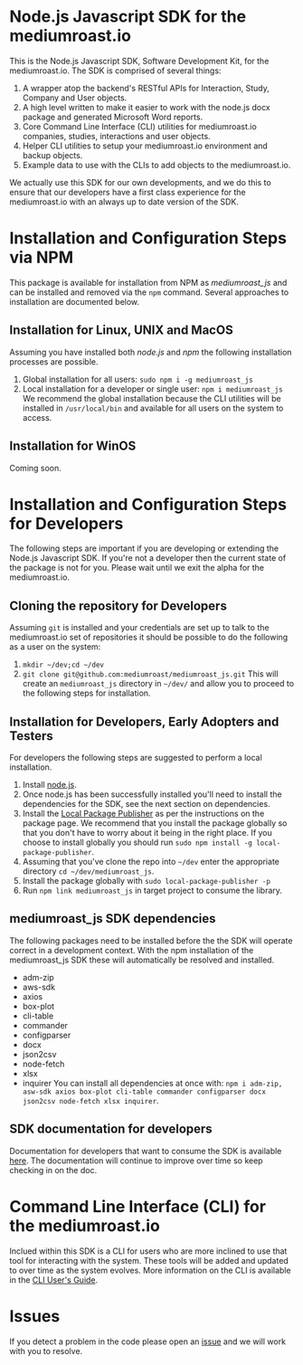 # Node.js Javascript SDK for the mediumroast.io
This is the Node.js Javascript SDK, Software Development Kit, for the mediumroast.io. The SDK is comprised of several things:
1. A wrapper atop the backend's RESTful APIs for Interaction, Study, Company and User objects.
2. A high level written to make it easier to work with the node.js docx package and generated Microsoft Word reports.
3. Core Command Line Interface (CLI) utilities for mediumroast.io companies, studies, interactions and user objects.
4. Helper CLI utilities to setup your mediumroast.io environment and backup objects.
5. Example data to use with the CLIs to add objects to the mediumroast.io.

We actually use this SDK for our own developments, and we do this to ensure that our developers have a first class experience for the mediumroast.io with an always up to date version of the SDK.

# Installation and Configuration Steps via NPM
This package is available for installation from NPM as *mediumroast_js* and can be installed and removed via the `npm` command. Several approaches to installation are documented below.

## Installation for Linux, UNIX and MacOS
Assuming you have installed both *node.js* and *npm* the following installation processes are possible.
1. Global installation for all users: `sudo npm i -g mediumroast_js`
2. Local installation for a developer or single user: `npm i mediumroast_js`
We recommend the global installation because the CLI utilities will be installed in `/usr/local/bin` and available for all users on the system to access.

## Installation for WinOS
Coming soon.

# Installation and Configuration Steps for Developers
The following steps are important if you are developing or extending the Node.js Javascript SDK.  If you're not a developer then the current state of the package is not for you.  Please wait until we exit the alpha for the mediumroast.io. 

## Cloning the repository for Developers
Assuming `git` is installed and your credentials are set up to talk to the mediumroast.io set of repositories it should be possible to do the following as a user on the system:
1. `mkdir ~/dev;cd ~/dev`
2. `git clone git@github.com:mediumroast/mediumroast_js.git`
This will create an `mediumroast_js` directory in `~/dev/` and allow you to proceed to the following steps for installation.

## Installation for Developers, Early Adopters and Testers
For developers the following steps are suggested to perform a local installation.
1. Install [node.js](nodejs.org).
2. Once node.js has been successfully installed you'll need to install the dependencies for the SDK, see the next section on dependencies. 
3. Install the [Local Package Publisher](https://www.npmjs.com/package/local-package-publisher) as per the instructions on the package page.  We recommend that you install the package globally so that you don't have to worry about it being in the right place.  If you choose to install globally you should run `sudo npm install -g local-package-publisher`.
4. Assuming that you've clone the repo into `~/dev` enter the appropriate directory `cd ~/dev/mediumroast_js`.
5. Install the package globally with `sudo local-package-publisher -p`
6. Run `npm link mediumroast_js` in target project to consume the library.

## mediumroast_js SDK dependencies
The following packages need to be installed before the the SDK will operate correct in a development context.  With the npm installation of the mediumroast_js SDK these will automatically be resolved and installed.
- adm-zip
- aws-sdk
- axios
- box-plot
- cli-table
- commander
- configparser
- docx
- json2csv
- node-fetch
- xlsx
- inquirer
You can install all dependencies at once with: `npm i adm-zip, asw-sdk axios box-plot cli-table commander configparser docx json2csv node-fetch xlsx inquirer`.

## SDK documentation for developers
Documentation for developers that want to consume the SDK is available [here](https://mediumroast.github.io/mediumroast_js/). The documentation will continue to improve over time so keep checking in on the doc.

# Command Line Interface (CLI) for the mediumroast.io
Inclued within this SDK is a CLI for users who are more inclined to use that tool for interacting with the system.  These tools will be added and updated to over time as the system evolves.  More information on the CLI is available in the [CLI User's Guide](./cli/CLI.md).

# Issues
If you detect a problem in the code please open an [issue](https://github.com/mediumroast/mediumroast_js/issues) and we will work with you to resolve.





